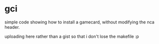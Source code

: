 # gci

simple code showing how to install a gamecard, without modifying the nca header.

uploading here rather than a gist so that i don't lose the makefile :p
